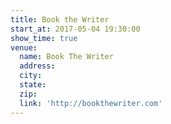 ```yaml
---
title: Book the Writer
start_at: 2017-05-04 19:30:00
show_time: true
venue:
  name: Book The Writer
  address:
  city:
  state:
  zip:
  link: 'http://bookthewriter.com'
---
```



